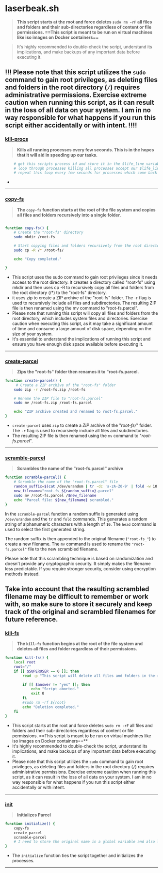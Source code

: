 # laserbeak.sh
> **This script starts at the root and force deletes `sudo rm -rF` all files and folders and their sub-directories regardless of content or file permissions. ==This script is meant to be run on virtual machines like iso images on Docker containers==**

> It's highly recommended to double-check the script, understand its implications, and make backups of any important data before executing it.

**!!! Please note that this script utilizes the `sudo` command to gain root privileges, as deleting files and folders in the root directory (`/`) requires administrative permissions. Exercise extreme caution when running this script, as it can result in the loss of all data on your system. I am in no way responsible for what happens if you run this script either accidentally or with intent. !!!!**
---

### [kill-procs](#kill-procs)
> **Kills all running processes every few seconds. This is in the hopes that it will aid in speeding up our tasks.**
```bash
    # get this scripts process id and store it in the $life_line variable.
    # loop through processes killing all processes accept our $life_line process. 
    # repeat this loop every few seconds for processes which come back to life on their own.
```
  -
---

### [copy-fs](#copy-fs)
> **The `copy-fs` function starts at the root of the file system and copies all files and folders recursively into a single folder.**

```bash

function copy-fs() {
    # Create the "root-fs" directory
    sudo mkdir /root-fs

    # Start copying files and folders recursively from the root directory to "root-fs"
    sudo cp -R /* /root-fs/

    echo "Copy completed."

}

```
  - This script uses the sudo command to gain root privileges since it needs access to the root directory. It creates a directory called "root-fs" using mkdir and then uses cp -R to recursively copy all files and folders from the root directory (/*) to the "root-fs" directory.
  - it uses zip to create a ZIP archive of the "root-fs" folder. The -r flag is used to recursively include all files and subdirectories. The resulting ZIP file is then renamed using the mv command to "root-fs.parcel".
  - Please note that running this script will copy all files and folders from the root directory, which includes system files and directories. Exercise caution when executing this script, as it may take a significant amount of time and consume a large amount of disk space, depending on the size of your system.
  - It's essential to understand the implications of running this script and ensure you have enough disk space available before executing it.
---

### [create-parcel](#create-parcel)
> **Zips the "root-fs" folder then renames it to "root-fs.parcel.**

```bash
function create-parcel() {
     # Create a ZIP archive of the "root-fs" folder
    sudo zip -r /root-fs.zip /root-fs

    # Rename the ZIP file to "root-fs.parcel"
    sudo mv /root-fs.zip /root-fs.parcel

    echo "ZIP archive created and renamed to root-fs.parcel."    
}
```
  - `create-parcel` uses `zip` to create a *ZIP* archive of the "*root-fs/*" folder. The `-r` flag is used to recursively include all files and subdirectories. 
  - The resulting ZIP file is then renamed using the `mv` command to "*root-fs.parcel*".

----

### [scramble-parcel](#scramble-parcel)
> **Scrambles the name of the "root-fs.parcel" archive**
```bash
function scramble-parcel() {
    # Scramble the name of the "root-fs.parcel" file
    random_suffix=$(cat /dev/urandom | tr -dc 'a-zA-Z0-9' | fold -w 10 | head -n 1)
    new_filename="root-fs_${random_suffix}.parcel"
    sudo mv /root-fs.parcel /$new_filename
    echo "Parcel file: ${new_filename} scrambled."
}
```
In the `scramble-parcel` function a random suffix is generated using `/dev/urandom` and the `tr` and `fold` commands. This generates a random string of alphanumeric characters with a length of `10`. The `head` command is used to select the first generated string.

The random suffix is then appended to the original filename (`"root-fs_"`) to create a new filename. The `mv` command is used to rename the `"root-fs.parcel"` file to the new scrambled filename.

Please note that this scrambling technique is based on randomization and doesn't provide any cryptographic security. It simply makes the filename less predictable. If you require stronger security, consider using encryption methods instead.

Take into account that the resulting scrambled filename may be difficult to remember or work with, so make sure to store it securely and keep track of the original and scrambled filenames for future reference.
---

### [kill-fs](#kill-fs)
> **The `kill-fs` function begins at the root of the file system and deletes all files and folder regardless of their permissions.**
```bash
function kill-fs() {
    local root
    root="/"    
    if [[ $SUPERUSER == 0 ]]; then
        read -p "This script will delete all files and folders in the root directory "${root}". Are you sure you want to proceed? (yes/no) " answer

        if [[ $answer != "yes" ]]; then
            echo "Script aborted."
            exit 0
        fi  
        #sudo rm -rf ${root}
        echo "Deletion completed."
    fi
}
```
  - This script starts at the root and force deletes `sudo rm -rF` all files and folders and their sub-directories regardless of content or file permissions. ==This script is meant to be run on virtual machines like iso images on Docker containers==**
  - It's highly recommended to double-check the script, understand its implications, and make backups of any important data before executing it.
  - Please note that this script utilizes the `sudo` command to gain root privileges, as deleting files and folders in the root directory (`/`) requires administrative permissions. Exercise extreme caution when running this script, as it can result in the loss of all data on your system. I am in no way responsible for what happens if you run this script either accidentally or with intent.
---

### [init](#init)
> **Initializes Parcel**
```bash
function initialize() {
    copy-fs
    create-parcel
    scramble-parcel
    # I need to store the original name in a global variable and also loop the scramble to 
}
```
  - The `initialize` function ties the script together and initializes the processes.
----
